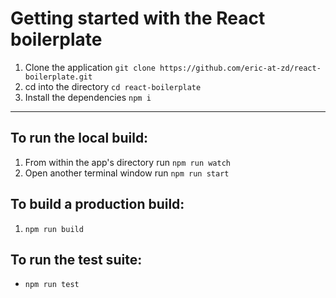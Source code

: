 # Getting started with the React boilerplate

1. Clone the application `git clone https://github.com/eric-at-zd/react-boilerplate.git`
1. cd into the directory `cd react-boilerplate`
1.  Install the dependencies `npm i`

---

## To run the local build:
1. From within the app's directory run `npm run watch`
1. Open another terminal window run `npm run start`

## To build a production build:
1. `npm run build`

## To run the test suite:
- `npm run test`